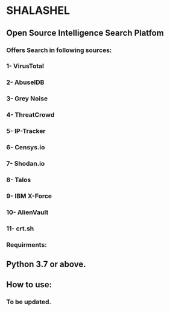 # SHALASHEL

## Open Source Intelligence Search Platfom

### Offers Search in following sources:
### 1- VirusTotal
### 2- AbuseIDB
### 3- Grey Noise
### 4- ThreatCrowd
### 5- IP-Tracker
### 6- Censys.io
### 7- Shodan.io
### 8- Talos
### 9- IBM X-Force
### 10- AlienVault
### 11- crt.sh


### Requirments:
## Python 3.7 or above.

## How to use:
### To be updated.
